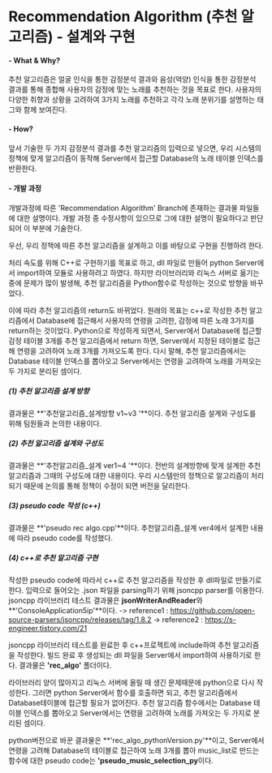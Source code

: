 # Recommendation Algorithm (추천 알고리즘) - 설계와 구현 
 
#### - What & Why?
  추천 알고리즘은 얼굴 인식을 통한 감정분석 결과와 음성(억양) 인식을 통한 감정분석 결과를 통해 종합해 사용자의 감정에 맞는 노래를 추천하는 것을 목표로 한다. 사용자의 다양한 취향과 상황을 고려하여 3가지 노래를 추천하고 각각 노래 분위기를 설명하는 태그와 함께 보여진다. 
  
#### - How?
앞서 기술한 두 가지 감정분석 결과를 추천 알고리즘의 입력으로 넣으면, 우리 시스템의 정책에 맞게 알고리즘이 동작해 Server에서 접근할 Database의 노래 테이블 인덱스를 반환한다. 

#### - 개발 과정
개발과정에 따른 'Recommendation Algorithm' Branch에 존재하는 결과물 파일들에 대한 설명이다. 개발 과정 중 수정사항이 있으므로 그에 대한 설명이 필요하다고 판단되어 이 부분에 기술한다.

우선, 우리 정책에 따른 추천 알고리즘을 설계하고 이를 바탕으로 구현을 진행하려 한다. 

처리 속도를 위해 C++로 구현하기를 목표로 하고, dll 파일로 만들어 python Server에서 import하여 모듈로 사용하려고 하였다. 하지만 라이브러리와 리눅스 서버로 옮기는 중에 문제가 많이 발생해, 추천 알고리즘을  Python함수로 작성하는 것으로 방향을 바꾸었다.  

이에 따라 추천 알고리즘의 return도 바뀌었다. 원래의 목표는 c++로 작성한 추천 알고리즘에서 Database에 접근해서 사용자의 연령을 고려한, 감정에 따른 노래 3가지를 return하는 것이었다. Python으로 작성하게 되면서,  Server에서 Database에 접근할 감정 테이블 3개를 추천 알고리즘에서 return 하면, Server에서 지정된 테이블로 접근해 연령을 고려하여 노래 3개를 가져오도록 한다. 다시 말해, 추천 알고리즘에서는 Database 테이블 인덱스를 뽑아오고 Server에서는 연령을 고려하여 노래를 가져오는 두 가지로 분리된 셈이다. 
 
 
 
##### (1) 추천 알고리즘 설계 방향 
결과물은 **'추천알고리즘_설계방향 v1~v3 '**이다. 추천 알고리즘 설계와 구성도를 위해 팀원들과 논의한 내용이다. 

##### (2) 추천 알고리즘 설계와 구성도
결과물은 **'추천알고리즘_설계 ver1~4 '**이다. 전반의 설계방향에 맞게 설계한 추천 알고리즘과 그때의 구성도에 대한 내용이다. 우리 시스템만의 정책으로 알고리즘이 처리되기 때문에 논의를 통해 정책이 수정이 되면 버전을 달리한다. 

##### (3) pseudo code 작성 (c++)
결과물은 **'pseudo rec algo.cpp'**이다. 추천알고리즘_설계 ver4에서 설계한 내용에 따라 pseudo code를 작성했다. 

##### (4) c++로 추천 알고리즘 구현
작성한 pseudo code에 따라서 c++로 추천 알고리즘을 작성한 후 dll파일로 만들기로 한다. 입력으로 들어오는 .json 파일을 parsing하기 위해 jsoncpp parser를 이용한다. jsoncpp 라이브러리 테스트 결과물은 **jsonWriterAndReader**와 **'ConsoleApplication5ip'**이다. 
-> reference1 : https://github.com/open-source-parsers/jsoncpp/releases/tag/1.8.2
-> reference2 : https://s-engineer.tistory.com/21

jsoncpp 라이브러리 테스트를 완료한 후 c++프로젝트에 include하여 추천 알고리즘을 작성한다. 빌드 완료 후 생성되는 dll 파일을 Server에서 import하여 사용하기로 한다. 결과물은 **'rec_algo'** 폴더이다. 

라이브러리 양이 많아지고 리눅스 서버에 올릴 때 생긴 문제때문에 python으로 다시 작성한다. 그러면 python Server에서 함수를 호출하면 되고, 추천 알고리즘에서 Database테이블에 접근할 필요가 없어진다. 추천 알고리즘 함수에서는 Database 테이블 인덱스를 뽑아오고 Server에서는 연령을 고려하여 노래를 가져오는 두 가지로 분리된 셈이다. 

python버전으로 바꾼 결과물은 **'rec_algo_pythonVersion.py'**이고, Server에서 연령을 고려해 Database의 테이블로 접근하여 노래 3개를 뽑아 music_list로 만드는 함수에 대한 pseudo code는 **'pseudo_music_selection_py**이다.  
 
